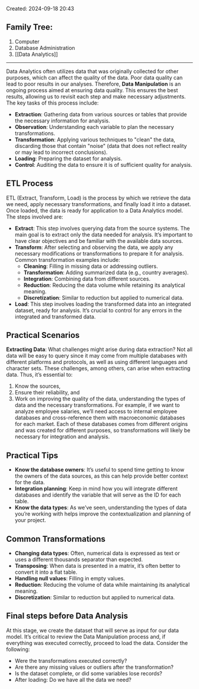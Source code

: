 Created: 2024-09-18 20:43
## Family Tree:
1. Computer
2. Database Administration
3. [[Data Analytics]]
-- -
Data Analytics often utilizes data that was originally collected for other purposes, which can affect the quality of the data. Poor data quality can lead to poor results in our analyses. Therefore, **Data Manipulation** is an ongoing process aimed at ensuring data quality. This ensures the best results, allowing us to revisit each step and make necessary adjustments. The key tasks of this process include:
- **Extraction**: Gathering data from various sources or tables that provide the necessary information for analysis.
- **Observation**: Understanding each variable to plan the necessary transformations.
- **Transformation**: Applying various techniques to "clean" the data, discarding those that contain "noise" (data that does not reflect reality or may lead to incorrect conclusions).
- **Loading**: Preparing the dataset for analysis.
- **Control**: Auditing the data to ensure it is of sufficient quality for analysis.
## ETL Process
ETL (Extract, Transform, Load) is the process by which we retrieve the data we need, apply necessary transformations, and finally load it into a dataset. Once loaded, the data is ready for application to a Data Analytics model. The steps involved are:
- **Extract**: This step involves querying data from the source systems. The main goal is to extract only the data needed for analysis. It’s important to have clear objectives and be familiar with the available data sources.
- **Transform**: After selecting and observing the data, we apply any necessary modifications or transformations to prepare it for analysis. Common transformation examples include:
    - **Cleaning**: Filling in missing data or addressing outliers.
    - **Transformation**: Adding summarized data (e.g., country averages).
    - **Integration**: Combining data from different sources.
    - **Reduction**: Reducing the data volume while retaining its analytical meaning.
    - **Discretization**: Similar to reduction but applied to numerical data.
- **Load**: This step involves loading the transformed data into an integrated dataset, ready for analysis. It’s crucial to control for any errors in the integrated and transformed data.
## Practical Scenarios
**Extracting Data**: What challenges might arise during data extraction?
Not all data will be easy to query since it may come from multiple databases with different platforms and protocols, as well as using different languages and character sets. These challenges, among others, can arise when extracting data.
Thus, it’s essential to:
1. Know the sources,
2. Ensure their reliability, and
3. Work on improving the quality of the data, understanding the types of data and the necessary transformations.
For example, if we want to analyze employee salaries, we’ll need access to internal employee databases and cross-reference them with macroeconomic databases for each market. Each of these databases comes from different origins and was created for different purposes, so transformations will likely be necessary for integration and analysis.
## Practical Tips
- **Know the database owners**: It’s useful to spend time getting to know the owners of the data sources, as this can help provide better context for the data.
- **Integration planning**: Keep in mind how you will integrate different databases and identify the variable that will serve as the ID for each table.
- **Know the data types**: As we’ve seen, understanding the types of data you’re working with helps improve the contextualization and planning of your project.
## Common Transformations
- **Changing data types**: Often, numerical data is expressed as text or uses a different thousands separator than expected.
- **Transposing**: When data is presented in a matrix, it’s often better to convert it into a flat table.
- **Handling null values**: Filling in empty values.
- **Reduction**: Reducing the volume of data while maintaining its analytical meaning.
- **Discretization**: Similar to reduction but applied to numerical data.
## Final steps before Data Analysis
At this stage, we create the dataset that will serve as input for our data model. It’s critical to review the Data Manipulation process and, if everything was executed correctly, proceed to load the data.
Consider the following:
- Were the transformations executed correctly?
- Are there any missing values or outliers after the transformation?
- Is the dataset complete, or did some variables lose records?
- After loading: Do we have all the data we need?
